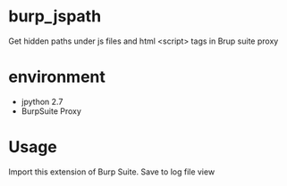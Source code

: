 # burp_jspath

Get hidden paths under js files and html \<script\> tags in Brup suite proxy

# environment

- jpython 2.7
- BurpSuite Proxy


# Usage

Import this extension of Burp Suite.
Save to log file view

 